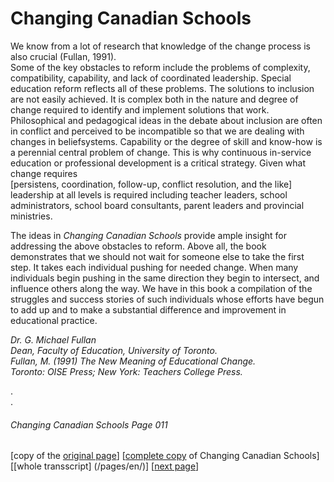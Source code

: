 # Changing Canadian Schools
We know from a lot of research that knowledge of the change process is also
crucial (Fullan, 1991).  
Some of the key obstacles to reform include the problems
of complexity, compatibility, capability, and lack of coordinated
leadership. Special education reform reflects all of these
problems. The solutions to inclusion are not easily achieved. It
is complex both in the nature and degree of change required to
identify and implement solutions that work. Philosophical and
pedagogical ideas in the debate about inclusion are often in
conflict and perceived to be incompatible so that we are dealing
with changes in beliefsystems. Capability or the degree of skill
and know-how is a perennial central problem of change.
This is why continuous in-service education or professional
development is a critical strategy. Given what change requires  
[persistens, coordination, follow-up, conflict resolution, and the like] 
leadership at all levels is required including teacher leaders,
school administrators, school board consultants, parent leaders and provincial ministries.  

The ideas in *Changing Canadian Schools* provide ample
insight for addressing the above obstacles to reform. Above
all, the book demonstrates that we should not wait for someone
else to take the first step. It takes each individual pushing for
needed change. When many individuals begin pushing in the
same direction they begin to intersect, and influence others
along the way. We have in this book a compilation of the
struggles and success stories of such individuals whose efforts
have begun to add up and to make a substantial difference and
improvement in educational practice.  

*Dr. G. Michael Fullan*  
*Dean, Faculty of Education, University of Toronto.*  
*Fullan, M. (1991) The New Meaning of Educational Change.*  
*Toronto: OISE Press; New York: Teachers College Press.*


.  
.  
###### Changing Canadian Schools Page 011

[copy of the [original page](/copies-from-original/CCS011.png)]
[[complete copy](/copies-from-original/BestCopy_Changing_Canadian_Schools_Perspectives_on_Disability_and_Inclusion.pdf) of Changing Canadian Schools]
[[whole transscript] (/pages/en/)]
[[next page](Changing_Canadian_Schools-012)]

